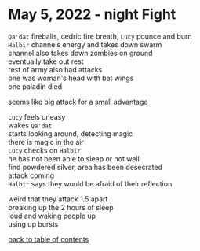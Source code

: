 # May 5, 2022 - night Fight

`Qa'dat` fireballs, cedric fire breath, `Lucy` pounce and burn  
`Halbir` channels energy and takes down swarm  
channel also takes down zombies on ground  
eventually take out rest  
rest of army also had attacks  
one was woman's head with bat wings  
one paladin died  

seems like big attack for a small advantage  

`Lucy` feels uneasy  
wakes `Qa'dat`  
starts looking around, detecting magic  
there is magic in the air  
`Lucy` checks on `Halbir`  
he has not been able to sleep or not well  
find powdered silver, area has been desecrated  
attack coming  
`Halbir` says they would be afraid of their reflection  

weird that they attack 1.5 apart  
breaking up the 2 hours of sleep  
loud and waking people up  
using up bursts  

[back to table of contents](/sessions/TOC.md)
